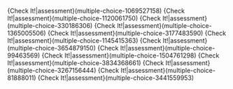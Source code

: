 {Check It!|assessment}(multiple-choice-1069527158)
{Check It!|assessment}(multiple-choice-1120061750)
{Check It!|assessment}(multiple-choice-330186306)
{Check It!|assessment}(multiple-choice-1365005506)
{Check It!|assessment}(multiple-choice-3177483590)
{Check It!|assessment}(multiple-choice-1145415363)
{Check It!|assessment}(multiple-choice-3654879150)
{Check It!|assessment}(multiple-choice-99463569)
{Check It!|assessment}(multiple-choice-1504761298)
{Check It!|assessment}(multiple-choice-3834368661)
{Check It!|assessment}(multiple-choice-3267156444)
{Check It!|assessment}(multiple-choice-81888011)
{Check It!|assessment}(multiple-choice-3441559953)
